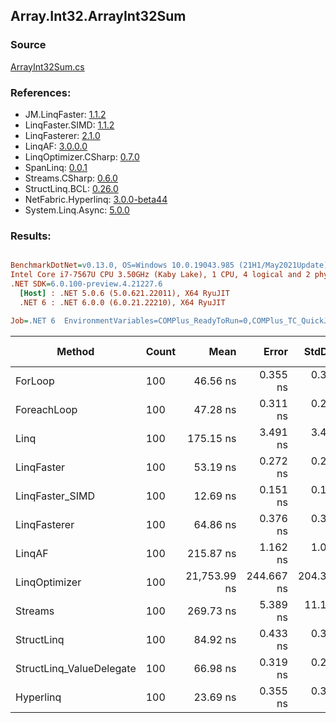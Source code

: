 ﻿## Array.Int32.ArrayInt32Sum

### Source
[ArrayInt32Sum.cs](../LinqBenchmarks/Array/Int32/ArrayInt32Sum.cs)

### References:
- JM.LinqFaster: [1.1.2](https://www.nuget.org/packages/JM.LinqFaster/1.1.2)
- LinqFaster.SIMD: [1.1.2](https://www.nuget.org/packages/LinqFaster.SIMD/1.0.3)
- LinqFasterer: [2.1.0](https://www.nuget.org/packages/LinqFasterer/2.1.0)
- LinqAF: [3.0.0.0](https://www.nuget.org/packages/LinqAF/3.0.0.0)
- LinqOptimizer.CSharp: [0.7.0](https://www.nuget.org/packages/LinqOptimizer.CSharp/0.7.0)
- SpanLinq: [0.0.1](https://www.nuget.org/packages/SpanLinq/0.0.1)
- Streams.CSharp: [0.6.0](https://www.nuget.org/packages/Streams.CSharp/0.6.0)
- StructLinq.BCL: [0.26.0](https://www.nuget.org/packages/StructLinq/0.26.0)
- NetFabric.Hyperlinq: [3.0.0-beta44](https://www.nuget.org/packages/NetFabric.Hyperlinq/3.0.0-beta44)
- System.Linq.Async: [5.0.0](https://www.nuget.org/packages/System.Linq.Async/5.0.0)

### Results:
``` ini

BenchmarkDotNet=v0.13.0, OS=Windows 10.0.19043.985 (21H1/May2021Update)
Intel Core i7-7567U CPU 3.50GHz (Kaby Lake), 1 CPU, 4 logical and 2 physical cores
.NET SDK=6.0.100-preview.4.21227.6
  [Host] : .NET 5.0.6 (5.0.621.22011), X64 RyuJIT
  .NET 6 : .NET 6.0.0 (6.0.21.22210), X64 RyuJIT

Job=.NET 6  EnvironmentVariables=COMPlus_ReadyToRun=0,COMPlus_TC_QuickJitForLoops=1,COMPlus_TieredPGO=1  Runtime=.NET 6.0  

```
|                   Method | Count |         Mean |      Error |     StdDev |       Median |          Ratio | RatioSD |  Gen 0 | Gen 1 | Gen 2 | Allocated |
|------------------------- |------ |-------------:|-----------:|-----------:|-------------:|---------------:|--------:|-------:|------:|------:|----------:|
|                  ForLoop |   100 |     46.56 ns |   0.355 ns |   0.332 ns |     46.49 ns |       baseline |         |      - |     - |     - |         - |
|              ForeachLoop |   100 |     47.28 ns |   0.311 ns |   0.276 ns |     47.28 ns |   1.02x slower |   0.01x |      - |     - |     - |         - |
|                     Linq |   100 |    175.15 ns |   3.491 ns |   3.429 ns |    175.58 ns |   3.77x slower |   0.08x | 0.0153 |     - |     - |      32 B |
|               LinqFaster |   100 |     53.19 ns |   0.272 ns |   0.241 ns |     53.19 ns |   1.14x slower |   0.01x |      - |     - |     - |         - |
|          LinqFaster_SIMD |   100 |     12.69 ns |   0.151 ns |   0.134 ns |     12.66 ns |   3.67x faster |   0.05x |      - |     - |     - |         - |
|             LinqFasterer |   100 |     64.86 ns |   0.376 ns |   0.314 ns |     64.81 ns |   1.39x slower |   0.01x |      - |     - |     - |         - |
|                   LinqAF |   100 |    215.87 ns |   1.162 ns |   1.087 ns |    215.83 ns |   4.64x slower |   0.04x |      - |     - |     - |         - |
|            LinqOptimizer |   100 | 21,753.99 ns | 244.667 ns | 204.308 ns | 21,693.60 ns | 467.05x slower |   5.00x | 7.6599 |     - |     - |  16,071 B |
|                  Streams |   100 |    269.73 ns |   5.389 ns |  11.129 ns |    264.50 ns |   6.14x slower |   0.12x | 0.0992 |     - |     - |     208 B |
|               StructLinq |   100 |     84.92 ns |   0.433 ns |   0.384 ns |     84.92 ns |   1.82x slower |   0.01x | 0.0153 |     - |     - |      32 B |
| StructLinq_ValueDelegate |   100 |     66.98 ns |   0.319 ns |   0.283 ns |     67.07 ns |   1.44x slower |   0.01x |      - |     - |     - |         - |
|                Hyperlinq |   100 |     23.69 ns |   0.355 ns |   0.332 ns |     23.70 ns |   1.97x faster |   0.03x |      - |     - |     - |         - |
